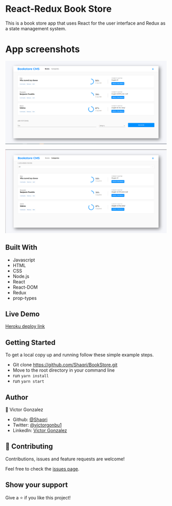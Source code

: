 # React-Redux Book Store

This is a book store app that uses React for the user interface and Redux as a state management system.

# App screenshots

![BOOKSSCREENSHOT](/src/imgs/SCREENSHOT.PNG)  

![CATEGORIESSCREENSHOT](/src/imgs/SCREENSHOT2.PNG)
## Built With

- Javascript
- HTML
- CSS
- Node.js
- React
- React-DOM
- Redux
- prop-types

## Live Demo

[Heroku deploy link](https://bookstore-react-and-redux.herokuapp.com)

## Getting Started

To get a local copy up and running follow these simple example steps.

- Git clone https://github.com/Shaqri/BookStore.git
- Move to the root directory in your command line
- run `yarn install`
- run `yarn start`


## Author
👤 Victor Gonzalez  
- Github: [@Shaqri](https://github.com/Shaqri)
- Twitter: [@victorgonbu1](https://twitter.com/Victorgonbu1)
- LinkedIn: [Victor Gonzalez](https://www.linkedin.com/in/victor-manuel-gonzalez-buitrago)

## 🤝 Contributing

Contributions, issues and feature requests are welcome!

Feel free to check the [issues page](issues/).

## Show your support

Give a ⭐️ if you like this project!
